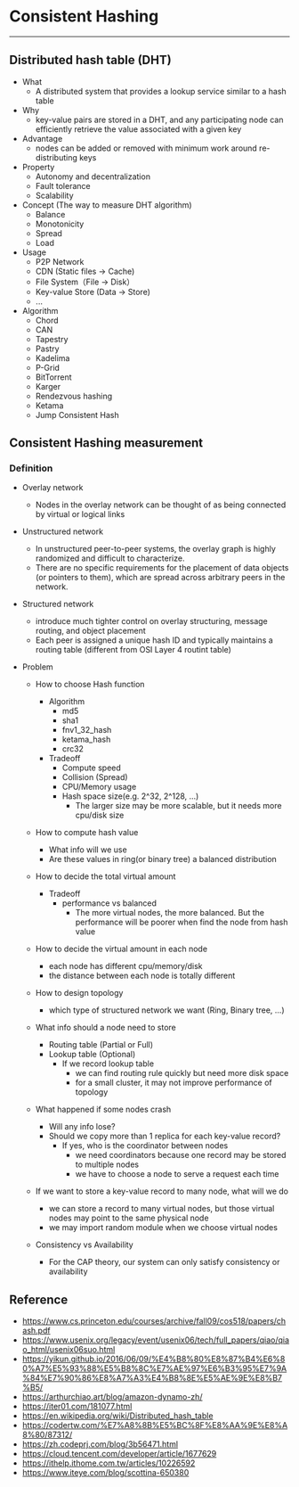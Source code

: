 # Consistent Hashing

---

## Distributed hash table (DHT)
- What
  - A distributed system that provides a lookup service similar to a hash table
- Why
  - key-value pairs are stored in a DHT, and any participating node can efficiently retrieve the value associated with a given key
- Advantage
  - nodes can be added or removed with minimum work around re-distributing keys
- Property
  - Autonomy and decentralization
  - Fault tolerance
  - Scalability
- Concept (The way to measure DHT algorithm)
  - Balance
  - Monotonicity
  - Spread
  - Load
- Usage
  - P2P Network 
  - CDN (Static files -> Cache)
  - File System（File -> Disk）
  - Key-value Store (Data -> Store)
  - ... 
- Algorithm
  - Chord
  - CAN
  - Tapestry
  - Pastry
  - Kadelima
  - P-Grid
  - BitTorrent 
  - Karger
  - Rendezvous hashing
  - Ketama
  - Jump Consistent Hash


## Consistent Hashing measurement

### Definition
- Overlay network
  - Nodes in the overlay network can be thought of as being connected by virtual or logical links

- Unstructured network
  - In unstructured peer-to-peer systems, the overlay graph is highly randomized and difficult to characterize. 
  - There are no specific requirements for the placement of data objects (or pointers to them), which are spread across arbitrary peers in the network.

- Structured network
  - introduce much tighter control on overlay structuring, message routing, and object placement
  - Each peer is assigned a unique hash ID and typically maintains a routing table (different from OSI Layer 4 routint table)

- Problem
  - How to choose Hash function
    - Algorithm
      - md5
      - sha1
      - fnv1_32_hash
      - ketama_hash
      - crc32
    - Tradeoff
      - Compute speed
      - Collision (Spread)
      - CPU/Memory usage
      - Hash space size(e.g. 2^32, 2^128, ...)
        - The larger size may be more scalable, but it needs more cpu/disk size

   - How to compute hash value
     - What info will we use
     - Are these values in ring(or binary tree) a balanced distribution

   - How to decide the total virtual amount
     - Tradeoff
       - performance vs balanced
         - The more virtual nodes, the more balanced. But the performance will be poorer when find the node from hash value

   - How to decide the virtual amount in each node
     - each node has different cpu/memory/disk
     - the distance between each node is totally different

   - How to design topology
     - which type of structured network we want (Ring, Binary tree, ...)

   - What info should a node need to store
     - Routing table (Partial or Full)
     - Lookup table (Optional)
       - If we record lookup table
         - we can find routing rule quickly but need more disk space
         - for a small cluster, it may not improve performance of topology

   - What happened if some nodes crash
     - Will any info lose?
     - Should we copy more than 1 replica for each key-value record?
       - If yes, who is the coordinator between nodes
         - we need coordinators because one record may be stored to multiple nodes
         - we have to choose a node to serve a request each time
   
   - If we want to store a key-value record to many node, what will we do
     - we can store a record to many virtual nodes, but those virtual nodes may point to the same physical node
     - we may import random module when we choose virtual nodes 

   - Consistency vs Availability
     - For the CAP theory, our system can only satisfy consistency or availability

## Reference

- https://www.cs.princeton.edu/courses/archive/fall09/cos518/papers/chash.pdf
- https://www.usenix.org/legacy/event/usenix06/tech/full_papers/qiao/qiao_html/usenix06suo.html
- https://yikun.github.io/2016/06/09/%E4%B8%80%E8%87%B4%E6%80%A7%E5%93%88%E5%B8%8C%E7%AE%97%E6%B3%95%E7%9A%84%E7%90%86%E8%A7%A3%E4%B8%8E%E5%AE%9E%E8%B7%B5/
- https://arthurchiao.art/blog/amazon-dynamo-zh/
- https://iter01.com/181077.html
- https://en.wikipedia.org/wiki/Distributed_hash_table
- https://codertw.com/%E7%A8%8B%E5%BC%8F%E8%AA%9E%E8%A8%80/87312/
- https://zh.codeprj.com/blog/3b56471.html
- https://cloud.tencent.com/developer/article/1677629
- https://ithelp.ithome.com.tw/articles/10226592
- https://www.iteye.com/blog/scottina-650380